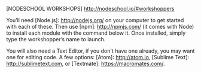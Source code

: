 [NODESCHOOL WORKSHOPS] http://nodeschool.io/#workshoppers

You’ll need [Node.js]: http://nodejs.org/ on your computer to get started with each of these. Then use [npm]: http://npmjs.com/ (it comes with Node) to install each module with the command below it. Once installed, simply type the workshopper’s name to launch.

You will also need a Text Editor, if you don't have one already, you may want one for editing code. A few options: [Atom]: http://atom.io, [Sublime Text]: http://sublimetext.com, or [Textmate]: https://macromates.com/.

